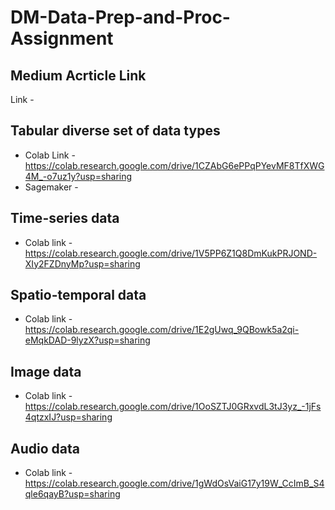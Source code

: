 # DM-Data-Prep-and-Proc-Assignment

## Medium Acrticle Link
Link - 

## Tabular diverse set of data types
- Colab Link - https://colab.research.google.com/drive/1CZAbG6ePPqPYevMF8TfXWG4M_-o7uz1y?usp=sharing
- Sagemaker - 

## Time-series data
- Colab link - https://colab.research.google.com/drive/1V5PP6Z1Q8DmKukPRJOND-XIy2FZDnyMp?usp=sharing

## Spatio-temporal data
- Colab link - https://colab.research.google.com/drive/1E2gUwq_9QBowk5a2qi-eMqkDAD-9lyzX?usp=sharing

## Image data
- Colab link - https://colab.research.google.com/drive/1OoSZTJ0GRxvdL3tJ3yz_-1jFs4qtzxIJ?usp=sharing

## Audio data
- Colab link -https://colab.research.google.com/drive/1gWdOsVaiG17y19W_CcImB_S4qle6qayB?usp=sharing
